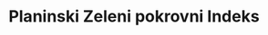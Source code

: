 ---
title: Planinski Zeleni pokrovni Indeks
permalink: /15-4-2/
sdg_goal: 15
layout: indicator
indicator: 15.4.2
indicator_variable: null
graph: null
graph_type_description: EPA  does  not  have  data
graph_status_notes: unk
variable_description: null
variable_notes: null
un_designated_tier: '2'
un_custodial_agency: 'FAO  (Partnering  Agencies:  UNEP)'
target_id: '15.4'
has_metadata: true
goal_meta_link: 'http://unstats.un.org/sdgs/files/metadata-compilation/Metadata-Goal-15.pdf'
goal_meta_link_page: 9
indicator_name: Planinski Zeleni pokrovni Indeks
target: >-
  Do 2030. godine, osigurati očuvanje planinskih ekosustava, uključujući i njihovu biološku raznolikost, kako bi se povećala njihova sposobnost da pruže pogodnosti koje su neophodne za održivi razvoj.
indicator_definition: >-
  indeks zelenog pokrova dizajniran je za mjerenje promjena zelenih vegetacija u planinskim područjima (tj. Šume, grmlje i drveće).
source_title: null
source_notes: null
published: true  

---